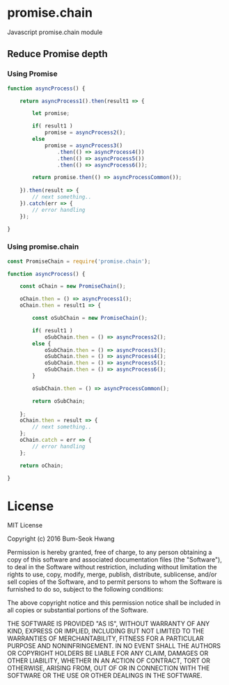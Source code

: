 # promise.chain
Javascript promise.chain module

## Reduce Promise depth

### Using Promise
``` Javascript
function asyncProcess() {

    return asyncProcess1().then(result1 => {

        let promise;

        if( result1 )
            promise = asyncProcess2();
        else
            promise = asyncProcess3()
                .then(() => asyncProcess4())
                .then(() => asyncProcess5())
                .then(() => asyncProcess6());

        return promise.then(() => asyncProcessCommon());
        
    }).then(result => {
        // next something..
    }).catch(err => {
        // error handling
    });

}
```

### Using promise.chain
``` Javascript
const PromiseChain = require('promise.chain');

function asyncProcess() {

    const oChain = new PromiseChain();

    oChain.then = () => asyncProcess1();
    oChain.then = result1 => {

        const oSubChain = new PromiseChain();

        if( result1 )
            oSubChain.then = () => asyncProcess2();
        else {
            oSubChain.then = () => asyncProcess3();
            oSubChain.then = () => asyncProcess4();
            oSubChain.then = () => asyncProcess5();
            oSubChain.then = () => asyncProcess6();
        }

        oSubChain.then = () => asyncProcessCommon();

        return oSubChain;
        
    };
    oChain.then = result => {
        // next something..
    };
    oChain.catch = err => {
        // error handling
    };

    return oChain;

}
```

# License
MIT License

Copyright (c) 2016 Bum-Seok Hwang

Permission is hereby granted, free of charge, to any person obtaining a copy
of this software and associated documentation files (the "Software"), to deal
in the Software without restriction, including without limitation the rights
to use, copy, modify, merge, publish, distribute, sublicense, and/or sell
copies of the Software, and to permit persons to whom the Software is
furnished to do so, subject to the following conditions:

The above copyright notice and this permission notice shall be included in all
copies or substantial portions of the Software.

THE SOFTWARE IS PROVIDED "AS IS", WITHOUT WARRANTY OF ANY KIND, EXPRESS OR
IMPLIED, INCLUDING BUT NOT LIMITED TO THE WARRANTIES OF MERCHANTABILITY,
FITNESS FOR A PARTICULAR PURPOSE AND NONINFRINGEMENT. IN NO EVENT SHALL THE
AUTHORS OR COPYRIGHT HOLDERS BE LIABLE FOR ANY CLAIM, DAMAGES OR OTHER
LIABILITY, WHETHER IN AN ACTION OF CONTRACT, TORT OR OTHERWISE, ARISING FROM,
OUT OF OR IN CONNECTION WITH THE SOFTWARE OR THE USE OR OTHER DEALINGS IN THE
SOFTWARE.
